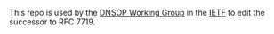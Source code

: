This repo is used by the [DNSOP Working Group](https://datatracker.ietf.org/wg/dnsop)
in the [IETF](https://www.ietf.org/) to edit the successor to RFC 7719.